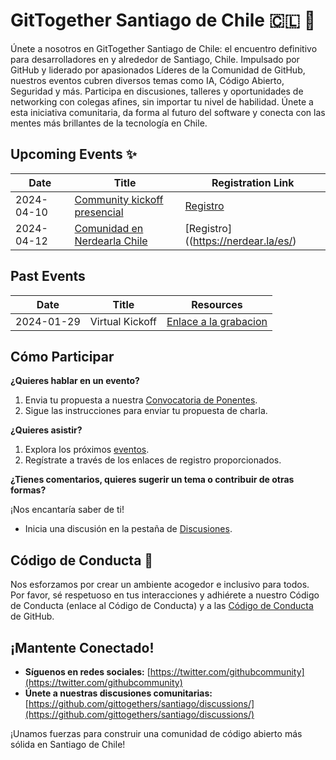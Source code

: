# GitTogether Santiago de Chile 🇨🇱 🚀

Únete a nosotros en GitTogether Santiago de Chile: el encuentro definitivo para desarrolladores en y alrededor de Santiago, Chile. Impulsado por GitHub y liderado por apasionados Líderes de la Comunidad de GitHub, nuestros eventos cubren diversos temas como IA, Código Abierto, Seguridad y más. Participa en discusiones, talleres y oportunidades de networking con colegas afines, sin importar tu nivel de habilidad. Únete a esta iniciativa comunitaria, da forma al futuro del software y conecta con las mentes más brillantes de la tecnología en Chile.

## Upcoming Events ✨

| Date | Title | Registration Link |
|---|---|---|
| 2024-04-10 | [Community kickoff presencial]() | [Registro](https://www.meetup.com/gittogether-santiago/events/300041624/) | 
| 2024-04-12 | [Comunidad en Nerdearla Chile]() | [Registro]((https://nerdear.la/es/) | 

## Past Events 

| Date | Title | Resources |
|---|---|---|
| 2024-01-29 | Virtual Kickoff| [Enlace a la grabacion](https://www.youtube.com/watch?v=fvuGSOb8JEQ)

## Cómo Participar

**¿Quieres hablar en un evento?**

1. Envia tu propuesta a nuestra [Convocatoria de Ponentes](https://forms.office.com/Pages/ResponsePage.aspx?id=v4j5cvGGr0GRqy180BHbR9G1c0vPfslFhNNRVR_7V3tUQzgwNFZVMEMwV0IyUVRYUzVUMjFSTzJHTS4u).
2. Sigue las instrucciones para enviar tu propuesta de charla.

**¿Quieres asistir?**

1. Explora los próximos [eventos](https://www.meetup.com/gittogether-santiago/).
2. Regístrate a través de los enlaces de registro proporcionados.

**¿Tienes comentarios, quieres sugerir un tema o contribuir de otras formas?**

¡Nos encantaría saber de ti!
* Inicia una discusión en la pestaña de [Discusiones](https://github.com/gittogethers/santiago/discussions/).

## Código de Conducta 🤝

Nos esforzamos por crear un ambiente acogedor e inclusivo para todos. Por favor, sé respetuoso en tus interacciones y adhiérete a nuestro Código de Conducta (enlace al Código de Conducta) y a las [Código de Conducta](https://docs.github.com/es/site-policy/github-terms/github-community-guidelines) de GitHub.

## ¡Mantente Conectado!

* **Síguenos en redes sociales:** [https://twitter.com/githubcommunity](https://twitter.com/githubcommunity)
* **Únete a nuestras discusiones comunitarias:** [https://github.com/gittogethers/santiago/discussions/](https://github.com/gittogethers/santiago/discussions/)

¡Unamos fuerzas para construir una comunidad de código abierto más sólida en Santiago de Chile!
